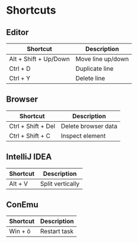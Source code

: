 # Shortcuts

## Editor

| Shortcut              | Description            |
| --------------------- | ---------------------- |
| Alt + Shift + Up/Down | Move line up/down      |
| Ctrl + D              | Duplicate line         |
| Ctrl + Y              | Delete line            |

## Browser

| Shortcut              | Description            |
| --------------------- | ---------------------- |
| Ctrl + Shift + Del    | Delete browser data    |
| Ctrl + Shift + C      | Inspect element        |

## IntelliJ IDEA

| Shortcut              | Description            |
| --------------------- | ---------------------- |
| Alt + V               | Split vertically       |

## ConEmu

| Shortcut              | Description            |
| --------------------- | ---------------------- |
| Win + ö               | Restart task           |